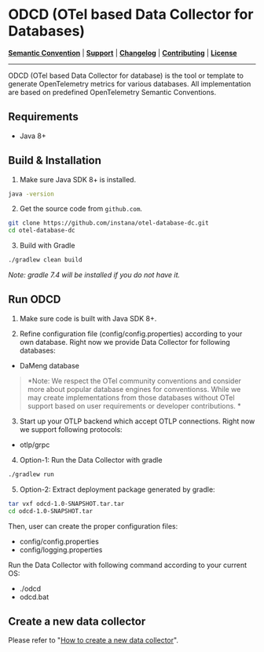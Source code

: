 # ODCD (OTel based Data Collector for Databases)

**[Semantic Convention](docs/semconv)** |
**[Support](docs/support/README.md)** |
**[Changelog](CHANGELOG.md)** |
**[Contributing](CONTRIBUTING.md)** |
**[License](LICENSE.md)**

---
ODCD (OTel based Data Collector for database) is the tool or template to generate OpenTelemetry metrics for various
databases. All implementation are based on predefined OpenTelemetry Semantic Conventions. 

## Requirements

- Java 8+

## Build & Installation

1) Make sure Java SDK 8+ is installed.
```bash
java -version
```

2) Get the source code from `github.com`.
```bash
git clone https://github.com/instana/otel-database-dc.git
cd otel-database-dc
```

3) Build with Gradle
```bash
./gradlew clean build
```
*Note: gradle 7.4 will be installed if you do not have it.*

## Run ODCD

1) Make sure code is built with Java SDK 8+.

2) Refine configuration file (config/config.properties) according to your own database. Right now we provide Data Collector for following databases:
  - DaMeng database
  
  >*Note: We respect the OTel community conventions and consider more about popular database engines for conventionss. While we may create 
  > implementations from those databases without OTel support based on user requirements or developer contributions. *

3) Start up your OTLP backend which accept OTLP connections. Right now we support following protocols:
- otlp/grpc

4) Option-1: Run the Data Collector with gradle
```bash
./gradlew run
```
5) Option-2: Extract deployment package generated by gradle:
```bash
tar vxf odcd-1.0-SNAPSHOT.tar.tar
cd odcd-1.0-SNAPSHOT.tar
```

Then, user can create the proper configuration files:
  - config/config.properties
  - config/logging.properties

Run the Data Collector with following command according to your current OS:
  - ./odcd
  - odcd.bat

## Create a new data collector

Please refer to "[How to create a new data collector](docs/developer/new-db.md)".